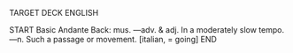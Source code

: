 TARGET DECK
ENGLISH

START
Basic
Andante
Back: mus. —adv. & adj. In a moderately slow tempo. —n. Such a passage or movement. [italian, = going]
END
